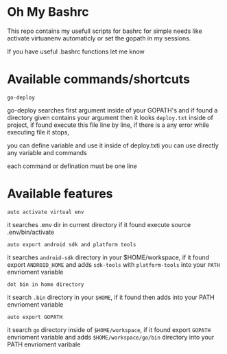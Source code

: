 # Oh My Bashrc

This repo contains my usefull scripts for bashrc for simple needs like activate virtuanenv automaticly or set the gopath in my sessions.

If you have useful .bashrc functions let me know

# Available commands/shortcuts

`go-deploy`

go-deploy searches first argument inside of your GOPATH's and if found a directory given contains your argument then it looks `deploy.txt` inside of project, if found execute this file line by line, if there is a any error while executing file it stops,

you can define variable and use it inside of deploy.txti you can use directly any variable and commands

each command or defination must be one line 

# Available features

`auto activate virtual env`   

it searches .env dir in current directory if it found execute source .env/bin/activate

`auto export android sdk and platform tools`   

it searches `android-sdk` directory in your $HOME/workspace, if it found export `ANDROID_HOME` and adds `sdk-tools` with `platform-tools` into your `PATH` envrioment variable

`dot bin in home directory`

it search `.bin` directory in your `$HOME`, if it found then adds into your PATH envrioment variable

`auto export GOPATH`

it search `go` directory inside of `$HOME/workspace`, if it found export `GOPATH` envrioment variable and adds `$HOME/workspace/go/bin` directory into your PATH envrioment varibale
